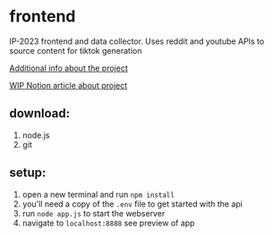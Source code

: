 # frontend
IP-2023 frontend and data collector. Uses reddit and youtube APIs to source content for tiktok generation

[Additional info about the project](https://github.com/IP-2023#automated-tiktok-video-generator)

[WIP Notion article about project](https://furtive-taxicab-a11.notion.site/Short-form-Video-Generator-e518f2871044420b80971f6fafb90692)

## download:
1. node.js
2. git

## setup:
1. open a new terminal and run ```npm install```
2. you'll need a copy of the ```.env``` file to get started with the api
3. run ```node app.js``` to start the webserver 
4. navigate to ```localhost:8888``` see preview of app
